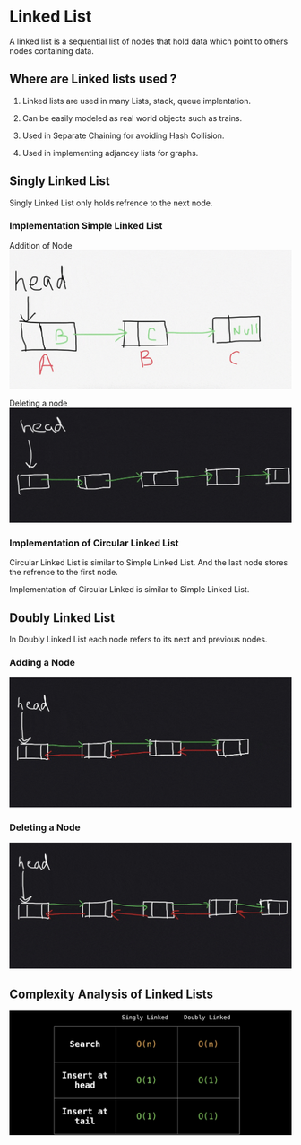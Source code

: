 # Linked List
A linked list is a sequential list of nodes that hold data which point to others nodes containing data.


## Where are Linked lists used ?
1. Linked lists are used in many Lists, stack, queue implentation.

2. Can be easily modeled as real world objects such as trains.

3. Used in Separate Chaining for avoiding Hash Collision.

4. Used in implementing adjancey lists for graphs.


## Singly Linked List
Singly Linked List only holds refrence to the next node. 

### Implementation Simple Linked List
Addition of Node
![Adding a node](../images/LinkedListAdd.gif)

Deleting a node
![Deleting a node](../images/LinkedListDel.gif)

### Implementation of Circular Linked List
Circular Linked List is similar to Simple Linked List. And the last node stores the refrence to the first node.

Implementation of Circular Linked is similar to Simple Linked List.


## Doubly Linked List
In Doubly Linked List each node refers to its next and previous nodes.

### Adding a Node
![Adding a Node](../images/DoublyAdd.gif)

### Deleting a Node
![Deleting a Node](../images/DoublyDel.gif)


## Complexity Analysis of Linked Lists

![Complexity Analysis](../images/ComplexityLinkedList.png)
